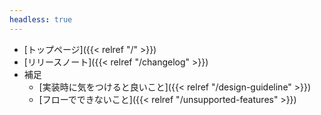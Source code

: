 ```yaml
---
headless: true
---
```


- [トップページ]({{< relref "/" >}})
- [リリースノート]({{< relref "/changelog" >}})
- 補足
  - [実装時に気をつけると良いこと]({{< relref "/design-guideline" >}})
  - [フローでできないこと]({{< relref "/unsupported-features" >}})

<br />